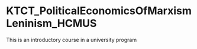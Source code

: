 # KTCT_PoliticalEconomicsOfMarxismLeninism_HCMUS
This is an introductory course in a university program
